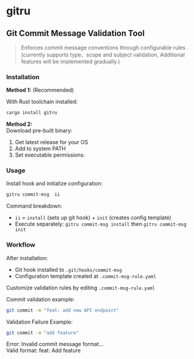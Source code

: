 # gitru

## Git Commit Message Validation Tool
> Enforces commit message conventions through configurable rules .  
(currently supports type、scope and subject validation, Additional features will be implemented gradually.)

### Installation

**Method 1:** (Recommended)  

With Rust toolchain installed:

```bash
cargo install gitru
```

**Method 2:**  
Download pre-built binary:  
1. Get latest release for your OS  
2. Add to system PATH  
3. Set executable permissions:  


### Usage

Install hook and initialize configuration:

```bash
gitru commit-msg  ii
```

Command breakdown:
* `ii` = `install` (sets up git hook) + `init` (creates config template)
* Execute separately: `gitru commit-msg install` then `gitru commit-msg init`


### Workflow  
After installation:  
*    Git hook installed to `.git/hooks/commit-msg ` 
*    Configuration template created at `.commit-msg-rule.yaml`

Customize validation rules by editing `.commit-msg-rule.yaml`  

Commit validation example:
```bash
git commit -m "feat: add new API endpoint"
```
Validation Failure Example:


```bash
git commit -m "add feature"
```
Error: Invalid commit message format...   
Valid format: feat: Add feature

